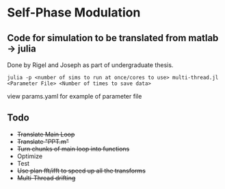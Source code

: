 # Self-Phase Modulation
## Code for simulation to be translated from matlab -> julia
Done by Rigel and Joseph as part of undergraduate thesis.

```
julia -p <number of sims to run at once/cores to use> multi-thread.jl <Parameter File> <Number of times to save data>
```

view params.yaml for example of parameter file
## Todo
* ~~Translate Main Loop~~
* ~~Translate "PPT.m"~~
* ~~Turn chunks of main loop into functions~~
* Optimize
* Test
* ~~Use plan fft/ifft to speed up all the transforms~~
* ~~Multi-Thread drifting~~
